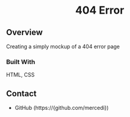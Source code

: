 <!-- Please update value in the {}  -->

<h1 align="center">404 Error</h1>

<!-- OVERVIEW -->

## Overview

Creating a simply mockup of a 404 error page

### Built With

HTML, CSS


## Contact

- GitHub (https://{github.com/mercedi})
